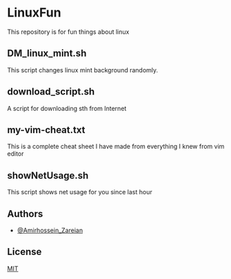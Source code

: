 # LinuxFun

This repository is for fun things about linux
## DM_linux_mint.sh

This script changes linux mint background randomly.

## download_script.sh

A script for downloading sth from Internet


## my-vim-cheat.txt

This is a complete cheat sheet I have made from everything I knew from vim editor
## showNetUsage.sh

This script shows net usage for you since last hour
## Authors

- [@Amirhossein_Zareian](https://github.com/AmirHossein-z)


## License

[MIT](https://choosealicense.com/licenses/mit/)

